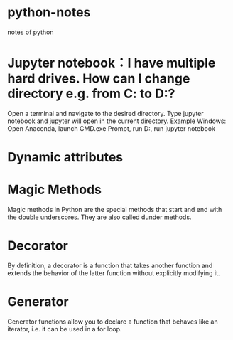 # python-notes
notes of python
# Jupyter notebook：I have multiple hard drives. How can I change directory e.g. from C: to D:?

Open a terminal and navigate to the desired directory. Type jupyter notebook and jupyter will open in the current directory.
Example Windows: Open Anaconda, launch CMD.exe Prompt, run D:, run jupyter notebook

# Dynamic attributes

# Magic Methods
Magic methods in Python are the special methods that start and end with the double underscores. They are also called dunder methods. 

# Decorator
By definition, a decorator is a function that takes another function and extends the behavior of the latter function without explicitly modifying it.

# Generator
Generator functions allow you to declare a function that behaves like an iterator, i.e. it can be used in a for loop.